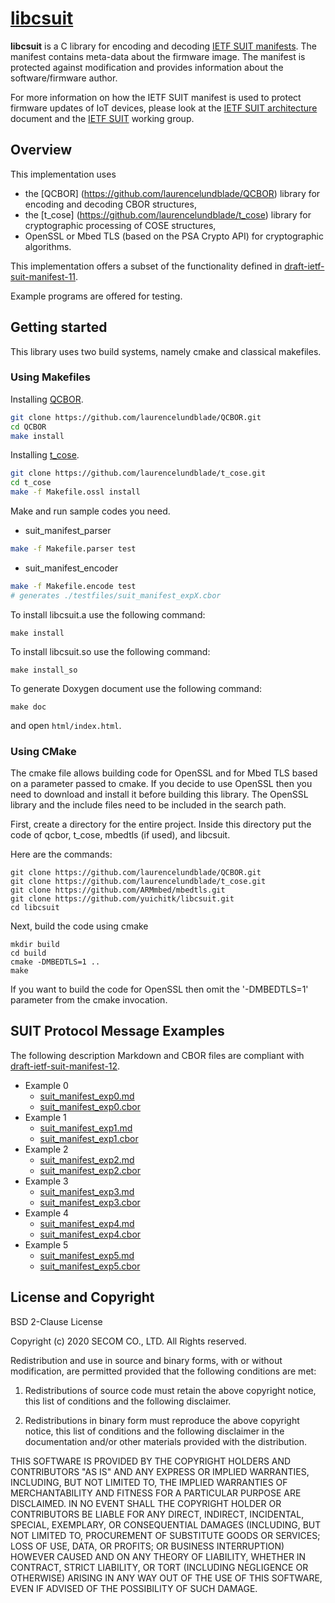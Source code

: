 # [libcsuit](https://github.com/yuichitk/libcsuit/)
**libcsuit** is a C library for encoding and decoding [IETF SUIT manifests](https://tools.ietf.org/html/draft-ietf-suit-manifest).
The manifest contains meta-data about the firmware image. The manifest is protected against modification and provides information 
about the software/firmware author.

For more information on how the IETF SUIT manifest is used to protect firmware updates of IoT devices, please look at the
 [IETF SUIT architecture](https://datatracker.ietf.org/doc/html/draft-ietf-suit-architecture) document and the 
 [IETF SUIT](https://datatracker.ietf.org/wg/suit/about/) working group.

## Overview

This implementation uses
 - the [QCBOR] (https://github.com/laurencelundblade/QCBOR) library for encoding and decoding CBOR structures,
 - the [t_cose] (https://github.com/laurencelundblade/t_cose) library for cryptographic processing of COSE structures, 
 - OpenSSL or Mbed TLS (based on the PSA Crypto API) for cryptographic algorithms.
 
This implementation offers a subset of the functionality defined in [draft-ietf-suit-manifest-11](https://tools.ietf.org/html/draft-ietf-suit-manifest-11).
 
Example programs are offered for testing. 

## Getting started

This library uses two build systems, namely cmake and classical makefiles. 

### Using Makefiles 

Installing [QCBOR](https://github.com/laurencelundblade/QCBOR).
```bash
git clone https://github.com/laurencelundblade/QCBOR.git
cd QCBOR
make install
```

Installing [t_cose](https://github.com/laurencelundblade/t_cose).
```bash
git clone https://github.com/laurencelundblade/t_cose.git
cd t_cose
make -f Makefile.ossl install
```

Make and run sample codes you need.

- suit_manifest_parser
```bash
make -f Makefile.parser test
```

- suit_manifest_encoder
```bash
make -f Makefile.encode test
# generates ./testfiles/suit_manifest_expX.cbor
```

To install libcsuit.a use the following command:
```
make install
```

To install libcsuit.so use the following command:
```
make install_so
```

To generate Doxygen document use the following command:
```
make doc
```
and open `html/index.html`.

### Using CMake 

The cmake file allows building code for OpenSSL and for Mbed TLS based on a parameter passed to cmake. 
If you decide to use OpenSSL then you need to download and install it before building this library.
The OpenSSL library and the include files need to be included in the search path. 

First, create a directory for the entire project. Inside this directory put the code of qcbor, t_cose, 
mbedtls (if used), and libcsuit. 

Here are the commands:

```
git clone https://github.com/laurencelundblade/QCBOR.git
git clone https://github.com/laurencelundblade/t_cose.git
git clone https://github.com/ARMmbed/mbedtls.git
git clone https://github.com/yuichitk/libcsuit.git
cd libcsuit
```

Next, build the code using cmake

```
mkdir build
cd build
cmake -DMBEDTLS=1 ..
make 
```

If you want to build the code for OpenSSL then omit the '-DMBEDTLS=1' parameter from the cmake invocation. 



## SUIT Protocol Message Examples
The following description Markdown and CBOR files are compliant with [draft-ietf-suit-manifest-12](https://tools.ietf.org/html/draft-ietf-suit-manifest-12).
- Example 0
  - [suit_manifest_exp0.md](https://github.com/yuichitk/libcsuit/blob/master/testfiles/suit_manifest_exp0.md)
  - [suit_manifest_exp0.cbor](https://github.com/yuichitk/libcsuit/blob/master/testfiles/suit_manifest_exp0.cbor)
- Example 1
  - [suit_manifest_exp1.md](https://github.com/yuichitk/libcsuit/blob/master/testfiles/suit_manifest_exp1.md)
  - [suit_manifest_exp1.cbor](https://github.com/yuichitk/libcsuit/blob/master/testfiles/suit_manifest_exp1.cbor)
- Example 2
  - [suit_manifest_exp2.md](https://github.com/yuichitk/libcsuit/blob/master/testfiles/suit_manifest_exp2.md)
  - [suit_manifest_exp2.cbor](https://github.com/yuichitk/libcsuit/blob/master/testfiles/suit_manifest_exp2.cbor)
- Example 3
  - [suit_manifest_exp3.md](https://github.com/yuichitk/libcsuit/blob/master/testfiles/suit_manifest_exp3.md)
  - [suit_manifest_exp3.cbor](https://github.com/yuichitk/libcsuit/blob/master/testfiles/suit_manifest_exp3.cbor)
- Example 4
  - [suit_manifest_exp4.md](https://github.com/yuichitk/libcsuit/blob/master/testfiles/suit_manifest_exp4.md)
  - [suit_manifest_exp4.cbor](https://github.com/yuichitk/libcsuit/blob/master/testfiles/suit_manifest_exp4.cbor)
- Example 5
  - [suit_manifest_exp5.md](https://github.com/yuichitk/libcsuit/blob/master/testfiles/suit_manifest_exp5.md)
  - [suit_manifest_exp5.cbor](https://github.com/yuichitk/libcsuit/blob/master/testfiles/suit_manifest_exp5.cbor)

## License and Copyright
BSD 2-Clause License

Copyright (c) 2020 SECOM CO., LTD. All Rights reserved.

Redistribution and use in source and binary forms, with or without
modification, are permitted provided that the following conditions are met:

1. Redistributions of source code must retain the above copyright notice, this
   list of conditions and the following disclaimer.

2. Redistributions in binary form must reproduce the above copyright notice,
   this list of conditions and the following disclaimer in the documentation
   and/or other materials provided with the distribution.

THIS SOFTWARE IS PROVIDED BY THE COPYRIGHT HOLDERS AND CONTRIBUTORS "AS IS"
AND ANY EXPRESS OR IMPLIED WARRANTIES, INCLUDING, BUT NOT LIMITED TO, THE
IMPLIED WARRANTIES OF MERCHANTABILITY AND FITNESS FOR A PARTICULAR PURPOSE ARE
DISCLAIMED. IN NO EVENT SHALL THE COPYRIGHT HOLDER OR CONTRIBUTORS BE LIABLE
FOR ANY DIRECT, INDIRECT, INCIDENTAL, SPECIAL, EXEMPLARY, OR CONSEQUENTIAL
DAMAGES (INCLUDING, BUT NOT LIMITED TO, PROCUREMENT OF SUBSTITUTE GOODS OR
SERVICES; LOSS OF USE, DATA, OR PROFITS; OR BUSINESS INTERRUPTION) HOWEVER
CAUSED AND ON ANY THEORY OF LIABILITY, WHETHER IN CONTRACT, STRICT LIABILITY,
OR TORT (INCLUDING NEGLIGENCE OR OTHERWISE) ARISING IN ANY WAY OUT OF THE USE
OF THIS SOFTWARE, EVEN IF ADVISED OF THE POSSIBILITY OF SUCH DAMAGE.
